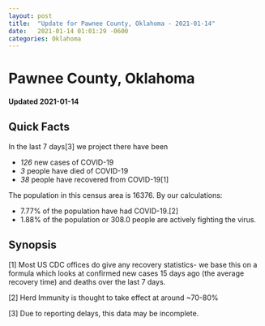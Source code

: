 ```yaml
---
layout: post
title:  "Update for Pawnee County, Oklahoma - 2021-01-14"
date:   2021-01-14 01:01:29 -0600
categories: Oklahoma
---
```


# Pawnee County, Oklahoma
#### Updated 2021-01-14

## Quick Facts

In the last 7 days[3] we project there have been
- *126* new cases of COVID-19
- *3* people have died of COVID-19
- *38* people have recovered from COVID-19[1]

The population in this census area is 16376. By our calculations:
- 7.77% of the population have had COVID-19.[2]
- 1.88% of the population or 308.0 people are actively fighting the virus.

## Synopsis




[1] Most US CDC offices do give any recovery statistics- we base this on a formula which looks at confirmed new cases
15 days ago (the average recovery time) and deaths over the last 7 days.

[2] Herd Immunity is thought to take effect at around ~70-80%

[3] Due to reporting delays, this data may be incomplete.
 
    
